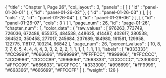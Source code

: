 {
  "title" : "Chapter 1, Page 26",
  "col_layout" : 3,
  "panels" : [
    [
      {
        "id" : "panel-01-26-01"
      },
      {
        "id" : "panel-01-26-02"
      },
      {
        "id" : "panel-01-26-03"
      }
    ],
    [
      {
        "cols" : 2,
        "id" : "panel-01-26-04"
      },
      {
        "id" : "panel-01-26-06"
      }
    ],
    [
      {
        "id" : "panel-01-26-07",
        "cols" : 3
      }
    ]
  ],
  "page_num" : 26,
  "id" : "page-01-26",
  "chapter_num" : 1,
  "color_data" : {
    "raw_values" : [
      976263,
      773749,
      726036,
      672486,
      655375,
      484538,
      448625,
      414487,
      402617,
      380538,
      364520,
      350458,
      277017,
      245684,
      237689,
      184980,
      161581,
      129958,
      122775,
      118177,
      103214,
      96842
    ],
    "page_num" : 26,
    "percent_values" : [
      10,
      8,
      7,
      7,
      6,
      5,
      4,
      4,
      4,
      4,
      3,
      3,
      2,
      2,
      2,
      1,
      1,
      1,
      1,
      1,
      1,
      1
    ],
    "labels" : [
      "#333333",
      "#CC9999",
      "#666666",
      "#999999",
      "#FFFFCC",
      "#999966",
      "#FFCCCC",
      "#CC9966",
      "#CCCC99",
      "#996666",
      "#663333",
      "#CCCCCC",
      "#330000",
      "#FFCC99",
      "#666633",
      "#CCFFCC",
      "#333300",
      "#996699",
      "#FF9999",
      "#663366",
      "#666699",
      "#FFCCFF"
    ]
  },
  "weight" : 126
}
